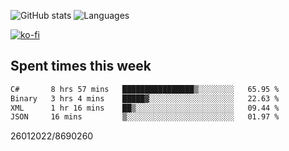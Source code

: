 ![GitHub stats](https://github-readme-stats.vercel.app/api?username=emipa606&theme=github_dark&show_icons=true) 
![Languages](https://github-readme-stats.vercel.app/api/top-langs/?username=emipa606&theme=github_dark&layout=compact)

[![ko-fi](https://ko-fi.com/img/githubbutton_sm.svg)](https://ko-fi.com/G2G55DDYD)

## Spent times this week
<!--START_SECTION:waka-->

```txt
C#       8 hrs 57 mins   ████████████████▒░░░░░░░░   65.95 %
Binary   3 hrs 4 mins    █████▓░░░░░░░░░░░░░░░░░░░   22.63 %
XML      1 hr 16 mins    ██▒░░░░░░░░░░░░░░░░░░░░░░   09.44 %
JSON     16 mins         ▒░░░░░░░░░░░░░░░░░░░░░░░░   01.97 %
```

<!--END_SECTION:waka-->


26012022/8690260
